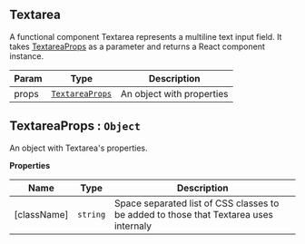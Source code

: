 <a name="Textarea"></a>

## Textarea
A functional component Textarea represents a multiline text input field. It takes [TextareaProps](#TextareaProps) as a parameter and returns a React component instance.


| Param | Type | Description |
| --- | --- | --- |
| props | [<code>TextareaProps</code>](#TextareaProps) | An object with properties |

<a name="TextareaProps"></a>

## TextareaProps : <code>Object</code>
An object with Textarea's properties.

**Properties**

| Name | Type | Description |
| --- | --- | --- |
| [className] | <code>string</code> | Space separated list of CSS classes to be added to those that Textarea uses internaly |

